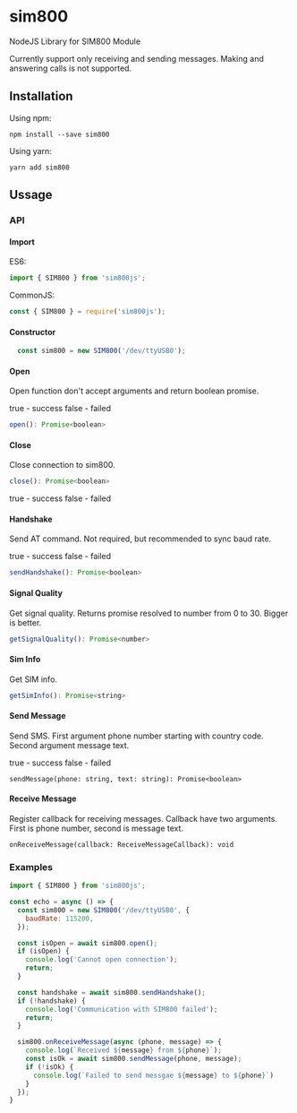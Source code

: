 # sim800

NodeJS Library for SIM800 Module

Currently support only receiving and sending messages. Making and answering calls is not supported.



## Installation

Using npm:
```
npm install --save sim800
```

Using yarn:
```
yarn add sim800
```



## Ussage


### API

#### Import

ES6:

```javascript
import { SIM800 } from 'sim800js';
```

CommonJS:

```javascript
const { SIM800 } = require('sim800js');
```

#### Constructor

```javascript
  const sim800 = new SIM800('/dev/ttyUSB0');
```

#### Open

Open function don't accept arguments and return boolean promise.

true - success
false - failed

```javascript
open(): Promise<boolean>
```

#### Close

Close connection to sim800.

```javascript
close(): Promise<boolean>
```

true - success
false - failed

#### Handshake

Send AT command. Not required, but recommended to sync baud rate.

true - success
false - failed

```javascript
sendHandshake(): Promise<boolean>
```

#### Signal Quality

Get signal quality. Returns promise resolved to number from 0 to 30. Bigger is better.

```javascript
getSignalQuality(): Promise<number>
```

#### Sim Info

Get SIM info.

```javascript
getSimInfo(): Promise<string>
```

#### Send Message

Send SMS. First argument phone number starting with country code. Second argument message text.

true - success
false - failed

```
sendMessage(phone: string, text: string): Promise<boolean>
```

#### Receive Message

Register callback for receiving messages. Callback have two arguments. First is phone number, second is message text.

```
onReceiveMessage(callback: ReceiveMessageCallback): void
```


### Examples

```javascript
import { SIM800 } from 'sim800js';

const echo = async () => {
  const sim800 = new SIM800('/dev/ttyUSB0', {
    baudRate: 115200,
  });

  const isOpen = await sim800.open();
  if (isOpen) {
    console.log('Cannot open connection');
    return;
  }

  const handshake = await sim800.sendHandshake();
  if (!handshake) {
    console.log('Communication with SIM800 failed');
    return;
  }

  sim800.onReceiveMessage(async (phone, message) => {
    console.log(`Received ${message} from ${phone}`);
    const isOk = await sim800.sendMessage(phone, message);
    if (!isOk) {
      console.log(`Failed to send messgae ${message} to ${phone}`)
    }
  });
}
````
